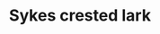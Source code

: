 ---
layout: bird
title: Sykes crested lark
image-url: /assets/birds/images/sykes-crested-lark.jpg
image-credit: Wikimedia Commons via Flickr (User &rarr; Nidhin Poothully)
image-source-url: "http://www.flickr.com/people/50418876@N00"
common-name: Sykes Crested Lark
latin-name: Galerida deva
info-url: "http://en.wikipedia.org/wiki/Sykes's_Lark"
---
